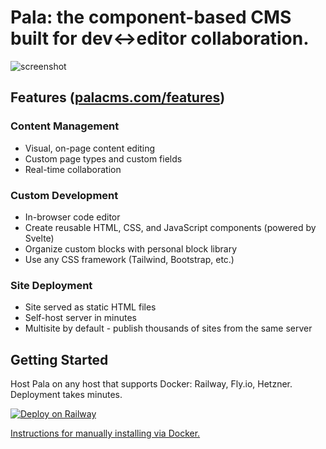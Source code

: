 # Pala: the component-based CMS built ­for dev↔editor collaboration.

![screenshot](https://cdn.primo.page/f52960e1-0bb0-4c64-9f70-5a9994ce95fc/staging/_images/1739675414227Screenshot%202025-02-15%20at%2010.10.10%E2%80%AFPM.png)

## Features ([palacms.com/features](https://palacms.com/features))

### Content Management

- Visual, on-page content editing
- Custom page types and custom fields
- Real-time collaboration

### Custom Development

- In-browser code editor
- Create reusable HTML, CSS, and JavaScript components (powered by Svelte)
- Organize custom blocks with personal block library
- Use any CSS framework (Tailwind, Bootstrap, etc.)

### Site Deployment

- Site served as static HTML files
- Self-host server in minutes
- Multisite by default - publish thousands of sites from the same server

## Getting Started
Host Pala on any host that supports Docker: Railway, Fly.io, Hetzner. Deployment takes minutes. 

[![Deploy on Railway](https://railway.com/button.svg)](https://railway.com/deploy/palacms?referralCode=RCPU7k)

[Instructions for manually installing via Docker.](https://palacms.com/docs/installation)